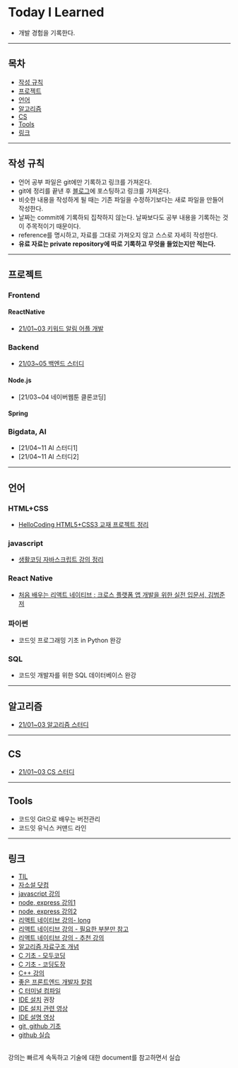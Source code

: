 # Today I Learned
* 개발 경험을 기록한다.

---

## 목차

* [작성 규칙](#작성-규칙)
* [프로젝트](#프로젝트)
* [언어](#언어)
* [알고리즘](#알고리즘)
* [CS](#CS)
* [Tools](#Tools)
* [링크](#링크)

---

## 작성 규칙

* 언어 공부 파일은 git에만 기록하고 링크를 가져온다.
* git에 정리를 끝낸 후 [블로그](https://nali.tistory.com/)에 포스팅하고 링크를 가져온다.
* 비슷한 내용을 작성하게 될 때는 기존 파일을 수정하기보다는 새로 파일을 만들어 작성한다.
* 날짜는 commit에 기록하되 집착하지 않는다. 날짜보다도 공부 내용을 기록하는 것이 주목적이기 때문이다.
* reference를 명시하고, 자료를 그대로 가져오지 않고 스스로 자세히 작성한다.
* **유료 자료는 private repository에 따로 기록하고 무엇을 들었는지만 적는다.**

---
## 프로젝트

### Frontend

#### ReactNative
* [21/01~03 키워드 알림 어플 개발](https://github.com/julie0005/Keyword_Notification)

### Backend
* [21/03~05 백엔드 스터디](https://github.com/defwdahyun0/TIL/blob/main/link/Backend_2021springstudy.md)

#### Node.js
* [21/03~04 네이버웹툰 클론코딩]

#### Spring

### Bigdata, AI
* [21/04~11 AI 스터디1]
* [21/04~11 AI 스터디2]

---
## 언어

### HTML+CSS
* [HelloCoding HTML5+CSS3 교재 프로젝트 정리](https://github.com/defwdahyun0/TIL/blob/main/link/htmlcss_hellocoding.md)

### javascript
* [생활코딩 자바스크립트 강의 정리](https://github.com/defwdahyun0/TIL/blob/main/link/js_opentutorials.md)


### React Native
* [처음 배우는 리액트 네이티브 : 크로스 플랫폼 앱 개발을 위한 실전 입문서, 김범준 저](https://github.com/defwdahyun0/TIL/blob/main/link/RN_my_first_rn.md)

### 파이썬
* 코드잇 프로그래밍 기초 in Python 완강

### SQL
* 코드잇 개발자를 위한 SQL 데이터베이스 완강

---
## 알고리즘
* [21/01~03 알고리즘 스터디](https://github.com/defwdahyun0/TIL/blob/main/link/PS_2021winterstudy.md)

---
## CS
* [21/01~03 CS 스터디](https://github.com/defwdahyun0/TIL/blob/main/link/CS_2021winterstudy.md)

---
## Tools
* 코드잇 Git으로 배우는 버전관리
* 코드잇 유닉스 커맨드 라인

---
## 링크
* [TIL](https://github.com/namjunemy/TIL)
* [자소설 닷컴](https://jasoseol.com/)
* [javascript 강의](https://opentutorials.org/course/743)
* [node, express 강의1](https://opentutorials.org/course/3332)
* [node, express 강의2](https://opentutorials.org/course/3370)
* [리액트 네이티브 강의- long](https://www.youtube.com/watch?v=9xzmAXbesaY)
* [리액트 네이티브 강의 - 필요한 부분만 참고](https://nomadcoders.co/react-native-for-beginners#start)
* [리액트 네이티브 강의 - 추천 강의](https://reactnative.dev/docs/components-and-apis)
* [알고리즘,자료구조 개념](https://ldgeao99.tistory.com/244)
* [C 기초 - 모두코딩](https://modoocode.com/231)
* [C 기초 - 코딩도장](https://dojang.io/course/view.php?id=2)
* [C++ 강의](https://www.youtube.com/playlist?list=PL4SIC1d_ab-b4zy_3FDRIiohszShOZ0PK)
* [좋은 프론트엔드 개발자 칼럼](https://taegon.kim/archives/4810)
* [C 터미널 컴파일](https://mannahjjang.tistory.com/31)
* [IDE 설치](https://webruden.tistory.com/212) 권장
* [IDE 설치 관련 영상](https://www.youtube.com/watch?v=iNXTXefTsrs)
* [IDE 설명 영상](https://youtu.be/gxfixv1VOxY)
* [git, github 기초](https://www.youtube.com/watch?v=YFNQwo7iTNc)
* [github 실습](https://www.youtube.com/watch?v=rhP5pseOJc0)
<br>
강의는 빠르게 속독하고 기술에 대한 document를 참고하면서 실습
